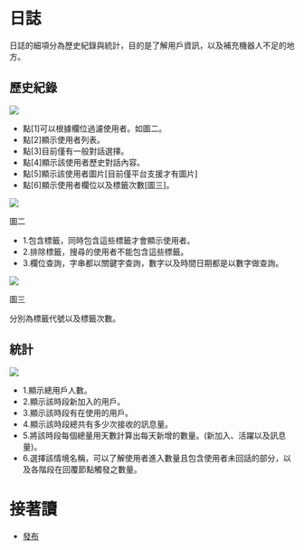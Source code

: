 # 日誌
日誌的細項分為歷史紀錄與統計，目的是了解用戶資訊，以及補充機器人不足的地方。

## 歷史紀錄

![](../../../../../images/docs/image069.png)

- 點[1]可以根據欄位過濾使用者。如圖二。
- 點[2]顯示使用者列表。
- 點[3]目前僅有一般對話選擇。
- 點[4]顯示該使用者歷史對話內容。
- 點[5]顯示該使用者圖片[目前僅平台支援才有圖片]
- 點[6]顯示使用者欄位以及標籤次數[圖三]。

![](../../../../../images/docs/image070.png)

圖二

- 1.包含標籤，同時包含這些標籤才會顯示使用者。
- 2.排除標籤，搜尋的使用者不能包含這些標籤。
- 3.欄位查詢，字串都以關鍵字查詢，數字以及時間日期都是以數字做查詢。

![](../../../../../images/docs/image071.png)

圖三

分別為標籤代號以及標籤次數。

## 統計

![](../../../../../images/docs/image073.png)
- 1.顯示總用戶人數。
- 2.顯示該時段新加入的用戶。
- 3.顯示該時段有在使用的用戶。
- 4.顯示該時段總共有多少次接收的訊息量。
- 5.將該時段每個總量用天數計算出每天新增的數量。(新加入、活躍以及訊息量)。
- 6.選擇該情境名稱，可以了解使用者進入數量且包含使用者未回話的部分，以及各階段在回覆節點觸發之數量。

# 接著讀
- [發布](/products/dmflow/tutorials/docs/bot-published.html)